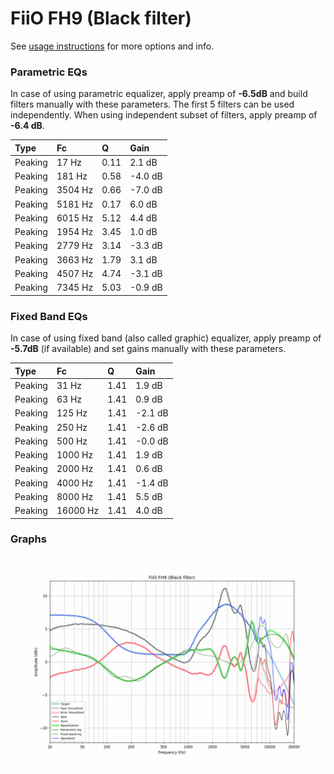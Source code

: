 # FiiO FH9 (Black filter)
See [usage instructions](https://github.com/jaakkopasanen/AutoEq#usage) for more options and info.

### Parametric EQs
In case of using parametric equalizer, apply preamp of **-6.5dB** and build filters manually
with these parameters. The first 5 filters can be used independently.
When using independent subset of filters, apply preamp of **-6.4 dB**.

| Type    | Fc      |    Q | Gain    |
|:--------|:--------|:-----|:--------|
| Peaking | 17 Hz   | 0.11 | 2.1 dB  |
| Peaking | 181 Hz  | 0.58 | -4.0 dB |
| Peaking | 3504 Hz | 0.66 | -7.0 dB |
| Peaking | 5181 Hz | 0.17 | 6.0 dB  |
| Peaking | 6015 Hz | 5.12 | 4.4 dB  |
| Peaking | 1954 Hz | 3.45 | 1.0 dB  |
| Peaking | 2779 Hz | 3.14 | -3.3 dB |
| Peaking | 3663 Hz | 1.79 | 3.1 dB  |
| Peaking | 4507 Hz | 4.74 | -3.1 dB |
| Peaking | 7345 Hz | 5.03 | -0.9 dB |

### Fixed Band EQs
In case of using fixed band (also called graphic) equalizer, apply preamp of **-5.7dB**
(if available) and set gains manually with these parameters.

| Type    | Fc       |    Q | Gain    |
|:--------|:---------|:-----|:--------|
| Peaking | 31 Hz    | 1.41 | 1.9 dB  |
| Peaking | 63 Hz    | 1.41 | 0.9 dB  |
| Peaking | 125 Hz   | 1.41 | -2.1 dB |
| Peaking | 250 Hz   | 1.41 | -2.6 dB |
| Peaking | 500 Hz   | 1.41 | -0.0 dB |
| Peaking | 1000 Hz  | 1.41 | 1.9 dB  |
| Peaking | 2000 Hz  | 1.41 | 0.6 dB  |
| Peaking | 4000 Hz  | 1.41 | -1.4 dB |
| Peaking | 8000 Hz  | 1.41 | 5.5 dB  |
| Peaking | 16000 Hz | 1.41 | 4.0 dB  |

### Graphs
![](./FiiO%20FH9%20(Black%20filter).png)